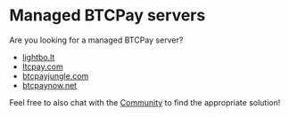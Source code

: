 # Managed BTCPay servers

Are you looking for a managed BTCPay server?

* [lightbo.lt](https://lightbo.lt)
* [ltcpay.com](https://ltcpay.com/)
* [btcpayjungle.com](https://btcpayjungle.com)
* [btcpaynow.net](https://btcpaynow.net)

Feel free to also chat with the [Community](Community.md) to find the appropriate solution!
